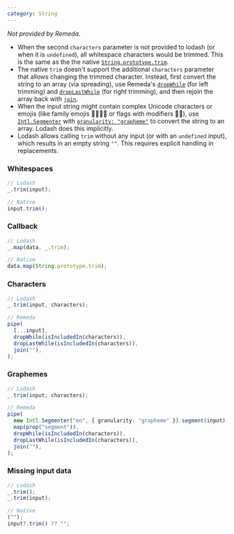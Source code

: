 ```yaml
---
category: String
---
```


_Not provided by Remeda._

- When the second `characters` parameter is not provided to lodash (or when it
  is `undefined`), all whitespace characters would be trimmed. This is the same
  as the the native [`String.prototype.trim`](https://developer.mozilla.org/en-US/docs/Web/JavaScript/Reference/Global_Objects/String/trim).
- The native `trim` doesn't support the additional `characters` parameter that
  allows changing the trimmed character. Instead, first convert the string to an
  array (via spreading), use Remeda's [`dropWhile`](/docs#dropWhile) (for left
  trimming) and [`dropLastWhile`](/docs#dropLastWhile) (for right trimming), and
  then rejoin the array back with [`join`](/docs#join).
- When the input string might contain complex Unicode characters or emojis (like
  family emojis 👨‍👩‍👧‍👦 or flags with modifiers 🏳️‍🌈), use [`Intl.Segmenter`](https://developer.mozilla.org/en-US/docs/Web/JavaScript/Reference/Global_Objects/Intl/Segmenter)
  with [`granularity: "grapheme"`](https://developer.mozilla.org/en-US/docs/Web/JavaScript/Reference/Global_Objects/Intl/Segmenter/Segmenter#granularity)
  to convert the string to an array. Lodash does this implicitly.
- Lodash allows calling `trim` without any input (or with an `undefined` input),
  which results in an empty string `""`. This requires explicit handling in
  replacements.

### Whitespaces

```ts
// Lodash
_.trim(input);

// Native
input.trim();
```

### Callback

```ts
// Lodash
_.map(data, _.trim);

// Native
data.map(String.prototype.trim);
```

### Characters

```ts
// Lodash
_.trim(input, characters);

// Remeda
pipe(
  [...input],
  dropWhile(isIncludedIn(characters)),
  dropLastWhile(isIncludedIn(characters)),
  join(""),
);
```

### Graphemes

```ts
// Lodash
_.trim(input, characters);

// Remeda
pipe(
  new Intl.Segmenter("en", { granularity: "grapheme" }).segment(input),
  map(prop("segment")),
  dropWhile(isIncludedIn(characters)),
  dropLastWhile(isIncludedIn(characters)),
  join(""),
);
```

### Missing input data

```ts
// Lodash
_.trim();
_.trim(input);

// Native
("");
input?.trim() ?? "";
```
